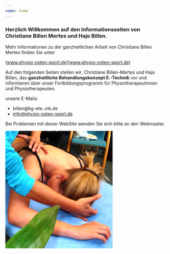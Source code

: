 ```yaml
---
name: home
---
```

### Herzlich Willkommen auf den Informationsseiten von Christiane Billen Mertes und Hajo Billen. 

Mehr Informationen zu der ganzheitlichen Arbeit von Christiane Billen Mertes finden Sie unter

[www.physio-osteo-sport.de](www.physio-osteo-sport.de)

Auf den folgenden Seiten stellen wir, Christiane Billen-Mertes und Hajo Billen,
das **ganzheitliche Behandlungskonzept E.-Technik** vor und informieren über unser Fortbildungsprogramm für Physiotherapeutinnen und Physiotherapeuten.

unsere E-Mails:
* billen@kg-ete..nik.de
* info@physio-osteo-sport.de 

Bei Problemen mit dieser WebSite wenden Sie sich bitte an den Webmaster.
 
 ![alt text](/images/kriechmuster.jpg)